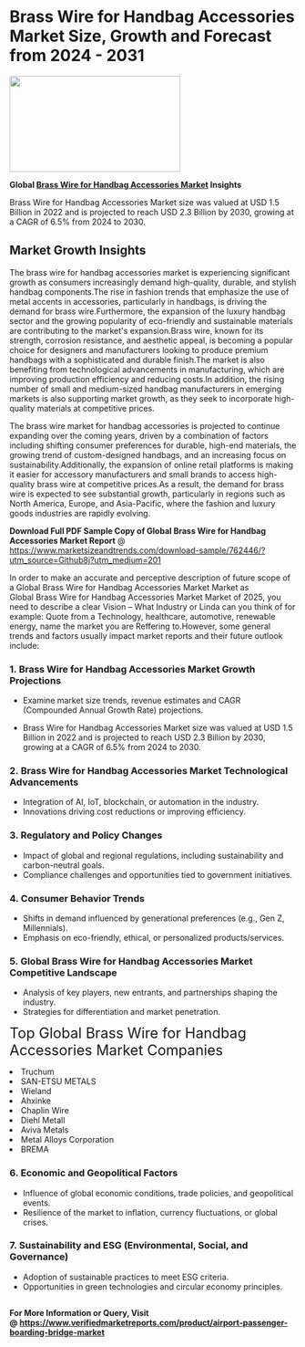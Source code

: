 <H1>Brass Wire for Handbag Accessories Market Size, Growth and Forecast from 2024 - 2031</H1><img class="aligncenter size-medium wp-image-584254" src="https://thirdeyenews.in/wp-content/uploads/2024/09/Global-Market-Research-300x168.jpeg" alt="" width="300" height="168" /><p><strong>Global&nbsp;<a href="https://www.marketsizeandtrends.com/download-sample/762446/?utm_source=Github8j?utm_medium=201">Brass Wire for Handbag Accessories Market</a> Insights</strong></p><p>Brass Wire for Handbag Accessories Market size was valued at USD 1.5 Billion in 2022 and is projected to reach USD 2.3 Billion by 2030, growing at a CAGR of 6.5% from 2024 to 2030.</p><p><h2>Market Growth Insights</h2> <p>The brass wire for handbag accessories market is experiencing significant growth as consumers increasingly demand high-quality, durable, and stylish handbag components.The rise in fashion trends that emphasize the use of metal accents in accessories, particularly in handbags, is driving the demand for brass wire.Furthermore, the expansion of the luxury handbag sector and the growing popularity of eco-friendly and sustainable materials are contributing to the market's expansion.Brass wire, known for its strength, corrosion resistance, and aesthetic appeal, is becoming a popular choice for designers and manufacturers looking to produce premium handbags with a sophisticated and durable finish.The market is also benefiting from technological advancements in manufacturing, which are improving production efficiency and reducing costs.In addition, the rising number of small and medium-sized handbag manufacturers in emerging markets is also supporting market growth, as they seek to incorporate high-quality materials at competitive prices.</p> <p>The brass wire market for handbag accessories is projected to continue expanding over the coming years, driven by a combination of factors including shifting consumer preferences for durable, high-end materials, the growing trend of custom-designed handbags, and an increasing focus on sustainability.Additionally, the expansion of online retail platforms is making it easier for accessory manufacturers and small brands to access high-quality brass wire at competitive prices.As a result, the demand for brass wire is expected to see substantial growth, particularly in regions such as North America, Europe, and Asia-Pacific, where the fashion and luxury goods industries are rapidly evolving.</p> <p><span class=""><strong>Download Full PDF Sample Copy of Global Brass Wire for Handbag Accessories Market Report</strong> @ <a href="https://www.marketsizeandtrends.com/download-sample/762446/?utm_source=Github8j?utm_medium=201" target="_blank">https://www.marketsizeandtrends.com/download-sample/762446/?utm_source=Github8j?utm_medium=201</a></span></p><p>In order to make an accurate and perceptive description of future scope of a Global&nbsp;Brass Wire for Handbag Accessories Market Market as Global&nbsp;Brass Wire for Handbag Accessories Market Market of 2025, you need to describe a clear Vision &ndash; What Industry or Linda can you think of for example: Quote from a Technology, healthcare, automotive, renewable energy, name the market you are Reffering to.However, some general trends and factors usually impact market reports and their future outlook include:</p><h3>1.&nbsp;<strong>Brass Wire for Handbag Accessories Market Growth Projections</strong></h3><ul><li>Examine market size trends, revenue estimates and CAGR (Compounded Annual Growth Rate) projections.</li><li><p>Brass Wire for Handbag Accessories Market size was valued at USD 1.5 Billion in 2022 and is projected to reach USD 2.3 Billion by 2030, growing at a CAGR of 6.5% from 2024 to 2030.</p></li></ul><h3>2.&nbsp;<strong>Brass Wire for Handbag Accessories Market Technological Advancements</strong></h3><ul><li>Integration of AI, IoT, blockchain, or automation in the industry.</li><li>Innovations driving cost reductions or improving efficiency.</li></ul><h3>3.&nbsp;<strong>Regulatory and Policy Changes</strong></h3><ul><li>Impact of global and regional regulations, including sustainability and carbon-neutral goals.</li><li>Compliance challenges and opportunities tied to government initiatives.</li></ul><h3>4.&nbsp;<strong>Consumer Behavior Trends</strong></h3><ul><li>Shifts in demand influenced by generational preferences (e.g., Gen Z, Millennials).</li><li>Emphasis on eco-friendly, ethical, or personalized products/services.</li></ul><h3>5.&nbsp;<strong>Global Brass Wire for Handbag Accessories Market Competitive Landscape</strong></h3><ul><li>Analysis of key players, new entrants, and partnerships shaping the industry.</li><li>Strategies for differentiation and market penetration.</li></ul><p data-pm-slice="1 1 []"><span style="color: inherit; font-family: inherit; font-size: 25px;">Top Global Brass Wire for Handbag Accessories Market Companies</span></p><div class="" data-test-id=""><p><li>Truchum</li><li> SAN-ETSU METALS</li><li> Wieland</li><li> Ahxinke</li><li> Chaplin Wire</li><li> Diehl Metall</li><li> Aviva Metals</li><li> Metal Alloys Corporation</li><li> BREMA</li></p></div><h3>6.&nbsp;<strong>Economic and Geopolitical Factors</strong></h3><ul><li>Influence of global economic conditions, trade policies, and geopolitical events.</li><li>Resilience of the market to inflation, currency fluctuations, or global crises.</li></ul><h3>7.&nbsp;<strong>Sustainability and ESG (Environmental, Social, and Governance)</strong></h3><ul><li>Adoption of sustainable practices to meet ESG criteria.</li><li>Opportunities in green technologies and circular economy principles.</li></ul><h2><strong style="font-size: 14px;">For More Information or Query, Visit @&nbsp;</strong><a style="background-color: #ffffff; font-size: 14px;" href="https://www.marketsizeandtrends.com/report/brass-wire-for-handbag-accessories-market/" target="_blank">https://www.verifiedmarketreports.com/product/airport-passenger-boarding-bridge-market</a></h2>